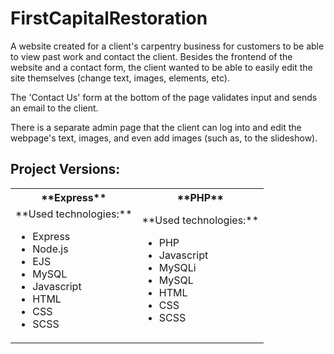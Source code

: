 ﻿# FirstCapitalRestoration
A website created for a client's carpentry business for customers to be able to view past work and contact the client. Besides the frontend of the website and a contact form, the client wanted to be able to easily edit the site themselves (change text, images, elements, etc).

The 'Contact Us' form at the bottom of the page validates input and sends an email to the client.

There is a separate admin page that the client can log into and edit the webpage's text, images, and even add images (such as, to the slideshow).

## Project Versions:

<table>
  <tbody>
    <tr>
      <th>**Express**</th>
      <th>**PHP**</th>
    </tr>
    <tr>
      <td>
        **Used technologies:**
        <ul>
          <li>Express</li>
          <li>Node.js</li>
          <li>EJS</li>
          <li>MySQL</li>
          <li>Javascript</li>
          <li>HTML</li>
          <li>CSS</li>
          <li>SCSS</li>
        </ul>
      </td>
      <td>
       **Used technologies:**
        <ul>
          <li>PHP</li>
          <li>Javascript</li>
          <li>MySQLi</li>
          <li>MySQL</li>
          <li>HTML</li>
          <li>CSS</li>
          <li>SCSS</li>
        </ul>
      </td>
    </tr>
    
  </tbody>
</table>


